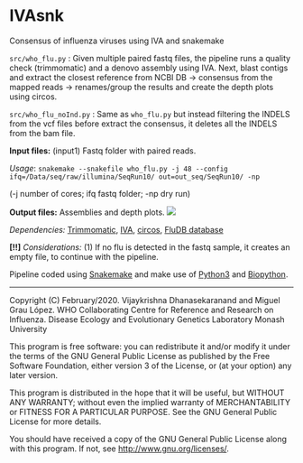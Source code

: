# IVAsnk
Consensus of influenza viruses using IVA and snakemake

`src/who_flu.py` : Given multiple paired fastq files, the pipeline runs a quality check (trimmomatic) and a denovo assembly using IVA. Next, blast contigs and extract the closest reference from NCBI DB -> consensus from the mapped reads -> renames/group the results and create the depth plots using circos. 

`src/who_flu_noInd.py` : Same as `who_flu.py` but instead filtering the INDELS from the vcf files before extract the consensus, it deletes all the INDELS from the bam file.  

**Input files:** (input1) Fastq folder with paired reads.

_Usage_:
`snakemake --snakefile who_flu.py -j 48 --config ifq=/Data/seq/raw/illumina/SeqRun10/ out=out_seq/SeqRun10/ -np`

(-j number of cores; ifq fastq folder; -np dry run)

**Output files:** Assemblies and depth plots.
![](img/circos_example.png)

_Dependencies:_ [Trimmomatic](http://www.usadellab.org/cms/?page=trimmomatic), [IVA](https://sanger-pathogens.github.io/iva/), [circos](http://circos.ca/), [FluDB database](https://www.ncbi.nlm.nih.gov/genomes/FLU/Database/nph-select.cgi?go=database)

**[!!]** _Considerations:_ (1) If no flu is detected in the fastq sample, it creates an empty file, to continue with the pipeline.

Pipeline coded using [Snakemake](https://snakemake.readthedocs.io/en/stable/) and make use of [Python3](https://www.python.org/) and [Biopython](https://biopython.org/).


----------------------------

Copyright (C) February/2020. Vijaykrishna Dhanasekaranand and Miguel Grau López. WHO Collaborating Centre for Reference and Research on Influenza. Disease Ecology and Evolutionary Genetics Laboratory Monash University

This program is free software: you can redistribute it and/or modify
it under the terms of the GNU General Public License as published by
the Free Software Foundation, either version 3 of the License, or
(at your option) any later version.

This program is distributed in the hope that it will be useful,
but WITHOUT ANY WARRANTY; without even the implied warranty of
MERCHANTABILITY or FITNESS FOR A PARTICULAR PURPOSE.  See the
GNU General Public License for more details.

You should have received a copy of the GNU General Public License
along with this program.  If not, see <http://www.gnu.org/licenses/>.
